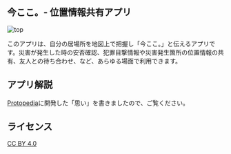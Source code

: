 ## 今ここ。- 位置情報共有アプリ

![top](https://github.com/user-attachments/assets/736f86ed-9d95-4750-a80c-89e3e67bac2b)

このアプリは、自分の居場所を地図上で把握し「今ここ。」と伝えるアプリです。災害が発生した時の安否確認、犯罪目撃情報や災害発生箇所の位置情報の共有、友人との待ち合わせ、など、あらゆる場面で利用できます。

## アプリ解説

[Protopedia](https://protopedia.net/prototype/4680)に開発した「思い」を書きましたので、ご覧ください。

## ライセンス

[CC BY 4.0](https://creativecommons.org/licenses/by/4.0/deed.ja)
